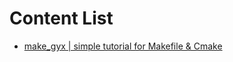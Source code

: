 # Content List

- [make_gyx | simple tutorial for Makefile & Cmake](https://yang-yiming.github.io/slides/make_gyx/1)
